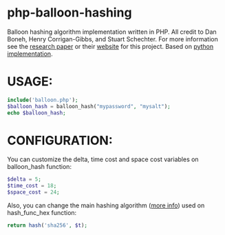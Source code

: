 # php-balloon-hashing
Balloon hashing algorithm implementation written in PHP. All credit to Dan Boneh, Henry Corrigan-Gibbs, and Stuart Schechter. For more information see
the [research paper](https://eprint.iacr.org/2016/027.pdf) or their [website](https://crypto.stanford.edu/balloon/) for this project. Based on [python implementation](https://github.com/nachonavarro/balloon-hashing).

# USAGE:

```php
include('balloon.php');
$balloon_hash = balloon_hash("mypassword", "mysalt");
echo $balloon_hash;
```

# CONFIGURATION:

You can customize the delta, time cost and space cost variables on balloon_hash function:

```php
$delta = 5;
$time_cost = 18;
$space_cost = 24;
```

Also, you can change the main hashing algorithm ([more info](https://www.php.net/manual/es/function.hash.php)) used on hash_func_hex function:

```php
return hash('sha256', $t);
```
